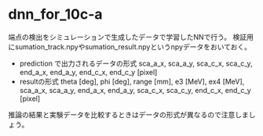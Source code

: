 # dnn_for_10c-a
端点の検出をシミュレーションで生成したデータで学習したNNで行う。
検証用にsumation_track.npyやsumation_result.npyというnpyデータをおいておく。

- prediction で出力されるデータの形式
	sca_a_x, sca_a_y, sca_c_x, sca_c_y, end_a_x, end_a_y, end_c_x, end_c_y [pixel]
- resultの形式
	theta [deg], phi [deg], range [mm], e3 [MeV], ex4 [MeV], 
	sca_a_x, sca_a_y, end_a_x, end_a_y, sca_c_x, sca_c_y, end_c_x, end_c_y [pixel]

推論の結果と実験データを比較するときはデータの形式が異なるので注意しましょう。
